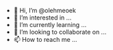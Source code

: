 - 👋 Hi, I’m @olehmeoek
- 👀 I’m interested in ...
- 🌱 I’m currently learning ...
- 💞️ I’m looking to collaborate on ...
- 📫 How to reach me ...

<!---
olehmeoek/olehmeoek is a ✨ special ✨ repository because its `README.md` (this file) appears on your GitHub profile.
You can click the Preview link to take a look at your changes.
--->
